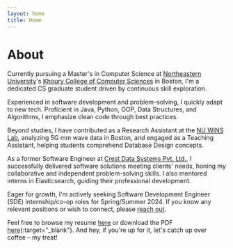 ```yaml
---
layout: home
title: Home
---
```


# About

Currently pursuing a Master's in Computer Science at [Northeastern University](http://northeastern.edu)'s [Khoury College of Computer Sciences](https://www.khoury.northeastern.edu) in Boston, I'm a dedicated CS graduate student driven by continuous skill exploration.

Experienced in software development and problem-solving, I quickly adapt to new tech. Proficient in Java, Python, OOP, Data Structures, and Algorithms, I emphasize clean code through best practices.

Beyond studies, I have contributed as a Research Assistant at the [NU WiNS Lab](https://ece.northeastern.edu/fac-ece/dkoutsonikolas/nuwins/), analyzing 5G mm wave data in Boston, and engaged as a Teaching Assistant, helping students comprehend Database Design concepts.

As a former Software Engineer at [Crest Data Systems Pvt. Ltd.](http://crestdatasys.com), I successfully delivered software solutions meeting clients' needs, honing my collaborative and independent problem-solving skills. I also mentored interns in Elasticsearch, guiding their professional development.

Eager for growth, I'm actively seeking Software Development Engineer (SDE) internship/co-op roles for Spring/Summer 2024. If you know any relevant positions or wish to connect, please [reach out](mailto:rajani.y@northeastern.edu).

Feel free to browse my resume [here](/cv) or download the PDF [here](http://yug-rajani.github.io/resume/){:target="_blank"}. And hey, if you're up for it, let's catch up over coffee – my treat!

<!-- The theme also ships with a blog: [click here](/posts) to scroll posts from the most recent. Finally, [click here](/404) to see a page that can't be found.

By default, the theme only contains these few pages in order to stay lean and flexible. However, it can be easily extended to accommodate more pages, [collections](https://jekyllrb.com/docs/collections/), [categories, and tags](https://jekyllrb.com/docs/posts/#tags-and-categories).

Below is a list of blog posts included for illustrative purposes. Make sure to delete or modify them before deploying your website.

{% include archive.html %}
-->